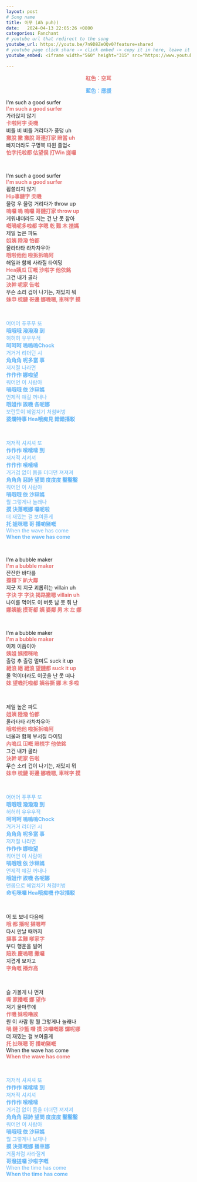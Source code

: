 ```yaml
---
layout: post
# Song name
title: 어푸 (Ah puh))
date:   2024-04-13 22:05:26 +0800
categories: Fanchant
# youtube url that redirect to the song
youtube_url: https://youtu.be/7n9D8ZeOQv0?feature=shared
# youtube page click share -> click embed -> copy it in here, leave it blank if dont 
youtube_embed: <iframe width="560" height="315" src="https://www.youtube.com/embed/7n9D8ZeOQv0?si=3-pN7yWHb6T8m_SA" title="YouTube video player" frameborder="0" allow="accelerometer; autoplay; clipboard-write; encrypted-media; gyroscope; picture-in-picture; web-share" referrerpolicy="strict-origin-when-cross-origin" allowfullscreen></iframe>

---
```

<p style="display: flex; justify-content: center;"><span style="color:#e57373;"><strong>紅色：空耳</strong></span></p>
<p style="display: flex; justify-content: center;"><span style="color:#64b5f6;"><strong>藍色：應援</strong></span></p>

<p>I'm such a good surfer
<br><span style="color:#e57373;"><strong>I'm such a good surfer</strong></span><br>가라앉지 않기
<br><span style="color:#e57373;"><strong>卡啦阿字 奀嘰</strong></span><br>비틀 비 비틀 거리다가 풍덩 uh
<br><span style="color:#e57373;"><strong>撇脫 撇 撇脫 哥連打家 賠當 uh</strong></span><br>빠지더라도 구명복 따윈 졸업<
<br><span style="color:#e57373;"><strong>怕字托啦都 估望僕 打Win 搓囉</strong></span></p>
<p>&nbsp;</p>
<p>I'm such a good surfer
<br><span style="color:#e57373;"><strong>I'm such a good surfer</strong></span><br>휩쓸리지 않기
<br><span style="color:#e57373;"><strong>Hip事鏈字 奀嘰</strong></span><br>울렁 우 울렁 거리다가 throw up
<br><span style="color:#e57373;"><strong>嗚囉 嗚 嗚囉 哥鏈打家 throw up</strong></span><br>게워내더라도 지는 건 난 못 참아
<br><span style="color:#e57373;"><strong>嘅喎呢多啦都 字嗯 乾 難 木 揸媽</strong></span>
<br>제일 높은 파도
<br><span style="color:#e57373;"><strong>姐姨 陸潑 怕都</strong></span><br>올라타타 라차차우아
<br><span style="color:#e57373;"><strong>哦啦他他 啦拆拆嗚阿</strong></span><br>해일과 함께 사라질 타이밍
<br><span style="color:#e57373;"><strong>Hea姨瓜 冚嘅 沙啦字 他依銘</strong></span><br>그건 내가 골라
<br><span style="color:#e57373;"><strong>決幹 呢家 告啦</strong></span><br>무슨 소리 겁이 나기는, 재밌지 뭐
<br><span style="color:#e57373;"><strong>妹申 梳鏈 哥邊 娜嘰嗯, 車咪字 摸</strong></span></p>
<p>&nbsp;</p>
<p><span style="color:#64b5f6;">어어어 푸푸푸 또</span>
<br><span style="color:#64b5f6;"><strong>哦哦哦 潑潑潑 到</strong></span><br><span style="color:#64b5f6;">허허허 우우우적</span>
<br><span style="color:#64b5f6;"><strong>呵呵呵 嗚嗚嗚Chock</strong></span><br><span style="color:#64b5f6;">거거거 리더던 시</span>
<br><span style="color:#64b5f6;"><strong>角角角 呢多當 事</strong></span><br><span style="color:#64b5f6;">저저절 나라면</span>
<br><span style="color:#64b5f6;"><strong>作作作 娜啦望</strong></span><br><span style="color:#64b5f6;">워어언 이 사람아</span>
<br><span style="color:#64b5f6;"><strong>喎哦哦 依 沙冧媽</strong></span><br><span style="color:#64b5f6;">언제적 얘길 꺼내나</span>
<br><span style="color:#64b5f6;"><strong>哦姐作 誒嘰 各呢娜</strong></span><br><span style="color:#64b5f6;">보란듯이 헤엄치기 처첨버벙</span>
<br><span style="color:#64b5f6;"><strong>婆爛特事 Hea哦痴見 錯錯播駁</strong></span></p>
<p>&nbsp;</p>
<p><span style="color:#64b5f6;">저저적 셔셔셔 또</span>
<br><span style="color:#64b5f6;"><strong>作作作 嗦嗦嗦 到</strong></span><br><span style="color:#64b5f6;">저저적 셔셔셔</span>
<br><span style="color:#64b5f6;"><strong>作作作 嗦嗦嗦</strong></span><br><span style="color:#64b5f6;">거거겁 없이 몸을 더더던 져져져</span>
<br><span style="color:#64b5f6;"><strong>角角角 惡詩 望問 度度度 鑿鑿鑿</strong></span><br><span style="color:#64b5f6;">워어언 이 사람아</span>
<br><span style="color:#64b5f6;"><strong>喎哦哦 依 沙冧媽</strong></span><br><span style="color:#64b5f6;">뭘 그렇게나 놀래나</span>
<br><span style="color:#64b5f6;"><strong>摸 決落嘅娜 囉呢啦</strong></span><br><span style="color:#64b5f6;">더 재밌는 걸 보여줄게</span>
<br><span style="color:#64b5f6;"><strong>托 姐咪嗯 哥 播喲豬嘅</strong></span><br><span style="color:#64b5f6;">When the wave has come</span>
<br><span style="color:#64b5f6;"><strong>When the wave has come</strong></span></p>
<p>&nbsp;</p>
<p>I'm a bubble maker
<br><span style="color:#e57373;"><strong>I'm a bubble maker</strong></span><br>잔잔한 바다를
<br><span style="color:#e57373;"><strong>撐撐下 趴大鄰</strong></span><br>지긋 지 지긋 괴롭히는 villain uh
<br><span style="color:#e57373;"><strong>字決 字 字決 揭路撇嗯 villain uh</strong></span><br>나이를 먹어도 이 버릇 남 못 줘 난
<br><span style="color:#e57373;"><strong>娜姨能 摸哥都 姨 婆鄰 男 木 左 娜</strong></span></p>
<p>&nbsp;</p>
<p>I'm a bubble maker
<br><span style="color:#e57373;"><strong>I'm a bubble maker</strong></span><br>이제 이쯤이야
<br><span style="color:#e57373;"><strong>姨姐 姨摺咪吔</strong></span><br>출렁 추 출렁 멀미도 suck it up
<br><span style="color:#e57373;"><strong>絕浪 絕 絕浪 望鏈都 suck it up</strong></span><br>물 먹이더라도 이곳을 난 못 떠나
<br><span style="color:#e57373;"><strong>妹 望嘰托啦都 姨谷撕 娜 木 多啦</strong></span></p>
<p>&nbsp;</p>
<p>제일 높은 파도
<br><span style="color:#e57373;"><strong>姐姨 陸潑 怕都</strong></span><br>올라타타 라차차우아
<br><span style="color:#e57373;"><strong>哦啦他他 啦拆拆嗚阿</strong></span><br>너울과 함께 부서질 타이밍
<br><span style="color:#e57373;"><strong>內嗚瓜 冚嘅 賠梳字 他依銘</strong></span><br>그건 내가 골라
<br><span style="color:#e57373;"><strong>決幹 呢家 告啦</strong></span><br>무슨 소리 겁이 나기는, 재밌지 뭐
<br><span style="color:#e57373;"><strong>妹申 梳鏈 哥邊 娜嘰嗯, 車咪字 摸</strong></span></p>
<p>&nbsp;</p>
<p><span style="color:#64b5f6;">어어어 푸푸푸 또</span>
<br><span style="color:#64b5f6;"><strong>哦哦哦 潑潑潑 到</strong></span><br><span style="color:#64b5f6;">허허허 우우우적</span>
<br><span style="color:#64b5f6;"><strong>呵呵呵 嗚嗚嗚Chock</strong></span><br><span style="color:#64b5f6;">거거거 리더던 시</span>
<br><span style="color:#64b5f6;"><strong>角角角 呢多當 事</strong></span><br><span style="color:#64b5f6;">저저절 나라면</span>
<br><span style="color:#64b5f6;"><strong>作作作 娜啦望</strong></span><br><span style="color:#64b5f6;">워어언 이 사람아</span>
<br><span style="color:#64b5f6;"><strong>喎哦哦 依 沙冧媽</strong></span><br><span style="color:#64b5f6;">언제적 얘길 꺼내나</span>
<br><span style="color:#64b5f6;"><strong>哦姐作 誒嘰 各呢娜</strong></span><br><span style="color:#64b5f6;">맨몸으로 헤엄치기 처첨버벙</span>
<br><span style="color:#64b5f6;"><strong>命毛咪囉 Hea哦痴嘰 作狀播駁</strong></span></p>
<p>&nbsp;</p>
<p>어 또 보네 다음에
<br><span style="color:#e57373;"><strong>哦 都 播呢 撻嗯咩</strong></span><br>다시 만날 때까지
<br><span style="color:#e57373;"><strong>撻事 孟難 嗲家字</strong></span><br>부디 행운을 빌어
<br><span style="color:#e57373;"><strong>賠跌 慶嗚嗯 撇囉</strong></span><br>지겹게 보자고
<br><span style="color:#e57373;"><strong>字角嘅 播炸高</strong></span></p>
<p>&nbsp;</p>
<p>슬 가볼게 나 먼저
<br><span style="color:#e57373;"><strong>嘶 家播嘅 娜 望作</strong></span><br>저기 물마루에
<br><span style="color:#e57373;"><strong>作嘰 妹啦嚕誒</strong></span><br>원 이 사람 참 뭘 그렇게나 놀래나
<br><span style="color:#e57373;"><strong>喎 鏈 沙籃 噆 摸 決囉嘅娜 𤓓呢娜</strong></span><br>더 재밌는 걸 보여줄게
<br><span style="color:#e57373;"><strong>托 扯咪嗯 哥 播喲豬嘅</strong></span><br>When the wave has come
<br><span style="color:#e57373;"><strong>When the wave has come</strong></span></p>
<p>&nbsp;</p>
<p><span style="color:#64b5f6;">저저적 셔셔셔 또</span>
<br><span style="color:#64b5f6;"><strong>作作作 嗦嗦嗦 到</strong></span><br><span style="color:#64b5f6;">저저적 셔셔셔</span>
<br><span style="color:#64b5f6;"><strong>作作作 嗦嗦嗦</strong></span><br><span style="color:#64b5f6;">거거겁 없이 몸을 더더던 져져져</span>
<br><span style="color:#64b5f6;"><strong>角角角 惡詩 望問 度度度 鑿鑿鑿</strong></span><br><span style="color:#64b5f6;">워어언 이 사람아</span>
<br><span style="color:#64b5f6;"><strong>喎哦哦 依 沙冧媽</strong></span><br><span style="color:#64b5f6;">뭘 그렇게나 보채나</span>
<br><span style="color:#64b5f6;"><strong>摸 決落嘅娜 播車娜</strong></span><br><span style="color:#64b5f6;">거품처럼 사라질게</span>
<br><span style="color:#64b5f6;"><strong>哥潑搓囉 沙啦字嘅</strong></span><br><span style="color:#64b5f6;">When the time has come</span>
<br><span style="color:#64b5f6;"><strong>When the time has come</strong></span></p>
